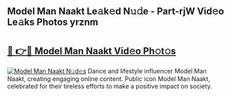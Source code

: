 ## Model Man Naakt Le𝚊k𝚎d N𝚞𝚍e - Part-rjW Vid𝚎o Le𝚊ks Photos yrznm

# <h2><a href="http://fb88gib.evod.top/?m=Model+Man+Naakt">🔗 👉🔴 Model Man Naakt Vid𝚎o Ph𝚘t𝚘s</a></h2>

[![Model Man Naakt N𝚞d𝚎s](https://i.imgur.com/8V9OHl7.gif)](http://fb88gib.evod.top/?m=Model+Man+Naakt)
Dance and lifestyle influencer Model Man Naakt, creating engaging online content. Public icon Model Man Naakt, celebrated for their tireless efforts to make a positive impact on society. 
